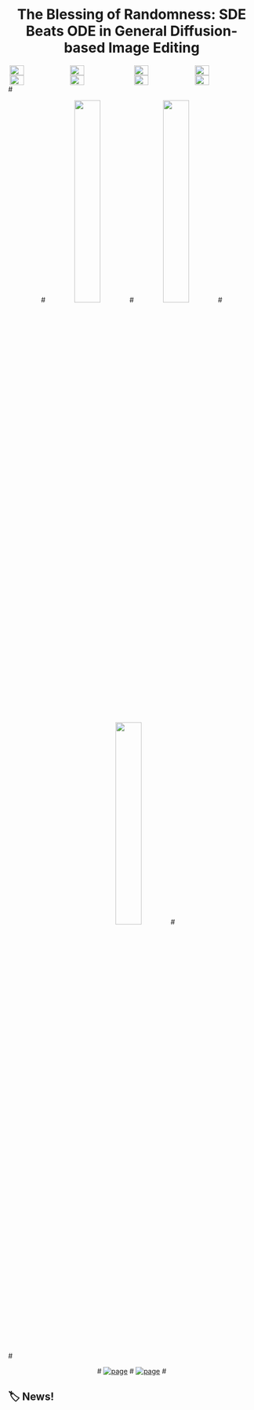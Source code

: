 <p align="center">

  <h1 align="center">The Blessing of Randomness: SDE Beats ODE in General Diffusion-based Image Editing</h1>
    <div style="display: flex; justify-content: center; flex-wrap: wrap;">
        <img src="./assets/demo/0_1.jpg" style="width: 24%; margin-right: 0.5%;" />
        <img src="./assets/demo/0_0.jpg" style="width: 24%; margin-right: 2%;"/>
        <img src="./assets/demo/1_1.jpg" style="width: 24%; margin-right: 0.5%;" />
        <img src="./assets/demo/1_0.jpg" style="width: 24%;" />
        <img src="./assets/demo/2_1.jpg" style="width: 24%; margin-right: 0.5%;" />
        <img src="./assets/demo/2_0.jpg" style="width: 24%; margin-right: 2%;" />
        <img src="./assets/demo/3_1.jpg" style="width: 24%; margin-right: 0.5%;" />
        <img src="./assets/demo/3_0.jpg" style="width: 24%;" />
    </div>
    # <p align="center">
    #  <img src="./assets/demo/girl.gif"  width="32.5%" />
    #  <img src="./assets/demo/hill.gif"  width="32.5%" />
    #  <img src="./assets/demo/tree.gif"  width="32.5%" />
    # </p>
  # <p align="center">
  #  <a href="http://arxiv.org/abs/2311.01410"><img alt='page' src="https://img.shields.io/badge/Arxix-2311.01410-red"></a>
  #  <a href="https://ml-gsai.github.io/SDE-Drag-demo/"><img alt='page' src="https://img.shields.io/badge/Project-Website-orange"></a>
  # </p>
</p>

## :label: News!
